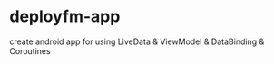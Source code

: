 # deployfm-app
create android app for using LiveData &amp; ViewModel &amp; DataBinding &amp; Coroutines
